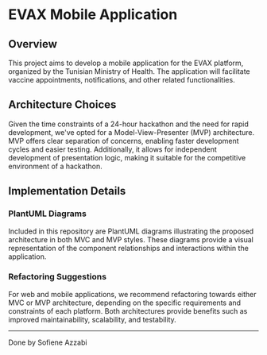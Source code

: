 # EVAX Mobile Application

## Overview

This project aims to develop a mobile application for the EVAX platform, organized by the Tunisian Ministry of Health. The application will facilitate vaccine appointments, notifications, and other related functionalities.

## Architecture Choices

Given the time constraints of a 24-hour hackathon and the need for rapid development, we've opted for a Model-View-Presenter (MVP) architecture. MVP offers clear separation of concerns, enabling faster development cycles and easier testing. Additionally, it allows for independent development of presentation logic, making it suitable for the competitive environment of a hackathon.

## Implementation Details

### PlantUML Diagrams

Included in this repository are PlantUML diagrams illustrating the proposed architecture in both MVC and MVP styles. These diagrams provide a visual representation of the component relationships and interactions within the application.

### Refactoring Suggestions

For web and mobile applications, we recommend refactoring towards either MVC or MVP architecture, depending on the specific requirements and constraints of each platform. Both architectures provide benefits such as improved maintainability, scalability, and testability.

---

Done by Sofiene Azzabi
